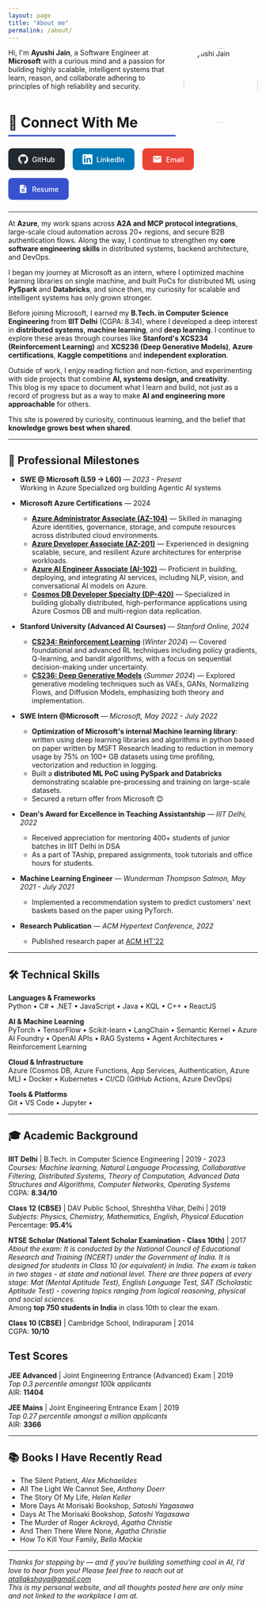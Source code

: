 ```yaml
---
layout: page
title: "About me"
permalink: /about/
---
```


<style>
.hero-section {
  display: flex;
  align-items: center;
  gap: 2rem;
  margin-bottom: 3rem;
  padding: 2rem;
  background: linear-gradient(135deg, #f0f7ff 0%, #e8f4f8 100%);
  border-radius: 16px;
  border-left: 4px solid #3851cf;
}

.hero-image {
  flex-shrink: 0;
}

.hero-image img {
  width: 180px;
  height: 180px;
  border-radius: 50%;
  object-fit: cover;
  border: 4px solid white;
  box-shadow: 0 8px 24px rgba(0,0,0,0.1);
}

.hero-content h1 {
  margin-top: 0;
  color: #1a1a2e;
  font-size: 2rem;
}

.hero-tagline {
  font-size: 1.1rem;
  color: #555;
  line-height: 1.6;
}

.stats-grid {
  display: grid;
  grid-template-columns: repeat(auto-fit, minmax(200px, 1fr));
  gap: 1.5rem;
  margin: 2rem 0;
}

.stat-card {
  background: white;
  padding: 1.5rem;
  border-radius: 12px;
  border: 2px solid #e0e0e0;
  text-align: center;
  transition: transform 0.3s, box-shadow 0.3s;
}

.stat-card:hover {
  transform: translateY(-5px);
  box-shadow: 0 8px 20px rgba(0,0,0,0.1);
  border-color: #3851cf;
}

.stat-number {
  font-size: 2rem;
  font-weight: 700;
  color: #3851cf;
  display: block;
}

.stat-label {
  color: #666;
  font-size: 0.9rem;
  margin-top: 0.5rem;
}

.section-header {
  display: flex;
  align-items: center;
  gap: 0.5rem;
  margin-top: 3rem;
  margin-bottom: 1.5rem;
  padding-bottom: 0.5rem;
  border-bottom: 3px solid #3851cf;
}

.section-header h2 {
  margin: 0;
  font-size: 1.75rem;
}

.skills-grid {
  display: grid;
  grid-template-columns: repeat(auto-fit, minmax(250px, 1fr));
  gap: 1.5rem;
  margin: 2rem 0;
}

.skill-category {
  background: #f9f9f9;
  padding: 1.5rem;
  border-radius: 12px;
  border-left: 4px solid #3851cf;
}

.skill-category h3 {
  margin-top: 0;
  font-size: 1.1rem;
  color: #3851cf;
}

.skill-category p {
  margin: 0;
  line-height: 1.8;
  color: #444;
}

.milestone-card {
  background: white;
  padding: 1.5rem;
  margin-bottom: 1.5rem;
  border-radius: 12px;
  border-left: 4px solid #3851cf;
  box-shadow: 0 2px 8px rgba(0,0,0,0.05);
}

.milestone-card h3 {
  margin-top: 0;
  color: #3851cf;
}

.books-grid {
  display: grid;
  grid-template-columns: repeat(auto-fill, minmax(250px, 1fr));
  gap: 1rem;
  margin: 2rem 0;
}

.book-item {
  background: #f9f9f9;
  padding: 1rem 1.25rem;
  border-radius: 8px;
  border-left: 3px solid #3851cf;
  font-size: 0.95rem;
}

@media (max-width: 768px) {
  .hero-section {
    flex-direction: column;
    text-align: center;
  }
  
  .hero-content h1 {
    font-size: 1.5rem;
  }
  
  .stats-grid {
    grid-template-columns: 1fr;
  }
}
</style>

<img src="../images/profile.webp" alt="Ayushi Jain" style="width:150px; float:right; margin:0 0 1rem 1rem; border-radius: 50%;">

Hi, I'm **Ayushi Jain**, a Software Engineer at **Microsoft** with a curious mind and a passion for building highly scalable, intelligent systems that learn, reason, and collaborate adhering to principles of high reliability and security.

<div class="section-header">
  <h2>🔗 Connect With Me</h2>
</div>

<div style="display: flex; flex-wrap: wrap; gap: 1rem; margin: 1.5rem 0;">
  <a href="https://github.com/ayushi2019031" target="_blank" style="display: inline-flex; align-items: center; padding: 0.75rem 1.25rem; background: #24292e; color: white; text-decoration: none; border-radius: 8px; font-weight: 500; transition: transform 0.2s, box-shadow 0.2s;" onmouseover="this.style.transform='translateY(-2px)'; this.style.boxShadow='0 4px 12px rgba(0,0,0,0.15)';" onmouseout="this.style.transform='translateY(0)'; this.style.boxShadow='none';">
    <svg style="width: 20px; height: 20px; margin-right: 0.5rem; fill: currentColor;" viewBox="0 0 16 16">
      <path d="M8 0C3.58 0 0 3.58 0 8c0 3.54 2.29 6.53 5.47 7.59.4.07.55-.17.55-.38 0-.19-.01-.82-.01-1.49-2.01.37-2.53-.49-2.69-.94-.09-.23-.48-.94-.82-1.13-.28-.15-.68-.52-.01-.53.63-.01 1.08.58 1.23.82.72 1.21 1.87.87 2.33.66.07-.52.28-.87.51-1.07-1.78-.2-3.64-.89-3.64-3.95 0-.87.31-1.59.82-2.15-.08-.2-.36-1.02.08-2.12 0 0 .67-.21 2.2.82.64-.18 1.32-.27 2-.27.68 0 1.36.09 2 .27 1.53-1.04 2.2-.82 2.2-.82.44 1.1.16 1.92.08 2.12.51.56.82 1.27.82 2.15 0 3.07-1.87 3.75-3.65 3.95.29.25.54.73.54 1.48 0 1.07-.01 1.93-.01 2.2 0 .21.15.46.55.38A8.013 8.013 0 0016 8c0-4.42-3.58-8-8-8z"></path>
    </svg>
    GitHub
  </a>
  
  <a href="https://linkedin.com/in/ayushi31" target="_blank" style="display: inline-flex; align-items: center; padding: 0.75rem 1.25rem; background: #0077b5; color: white; text-decoration: none; border-radius: 8px; font-weight: 500; transition: transform 0.2s, box-shadow 0.2s;" onmouseover="this.style.transform='translateY(-2px)'; this.style.boxShadow='0 4px 12px rgba(0,0,0,0.15)';" onmouseout="this.style.transform='translateY(0)'; this.style.boxShadow='none';">
    <svg style="width: 20px; height: 20px; margin-right: 0.5rem; fill: currentColor;" viewBox="0 0 24 24">
      <path d="M20.447 20.452h-3.554v-5.569c0-1.328-.027-3.037-1.852-3.037-1.853 0-2.136 1.445-2.136 2.939v5.667H9.351V9h3.414v1.561h.046c.477-.9 1.637-1.85 3.37-1.85 3.601 0 4.267 2.37 4.267 5.455v6.286zM5.337 7.433c-1.144 0-2.063-.926-2.063-2.065 0-1.138.92-2.063 2.063-2.063 1.14 0 2.064.925 2.064 2.063 0 1.139-.925 2.065-2.064 2.065zm1.782 13.019H3.555V9h3.564v11.452zM22.225 0H1.771C.792 0 0 .774 0 1.729v20.542C0 23.227.792 24 1.771 24h20.451C23.2 24 24 23.227 24 22.271V1.729C24 .774 23.2 0 22.222 0h.003z"/>
    </svg>
    LinkedIn
  </a>
  
  <a href="mailto:atallakshaya@gmail.com" style="display: inline-flex; align-items: center; padding: 0.75rem 1.25rem; background: #ea4335; color: white; text-decoration: none; border-radius: 8px; font-weight: 500; transition: transform 0.2s, box-shadow 0.2s;" onmouseover="this.style.transform='translateY(-2px)'; this.style.boxShadow='0 4px 12px rgba(0,0,0,0.15)';" onmouseout="this.style.transform='translateY(0)'; this.style.boxShadow='none';">
    <svg style="width: 20px; height: 20px; margin-right: 0.5rem; fill: currentColor;" viewBox="0 0 24 24">
      <path d="M20 4H4c-1.1 0-1.99.9-1.99 2L2 18c0 1.1.9 2 2 2h16c1.1 0 2-.9 2-2V6c0-1.1-.9-2-2-2zm0 4l-8 5-8-5V6l8 5 8-5v2z"/>
    </svg>
    Email
  </a>
  
  <a href="/public-files/Ayushi_Jain_Resume.pdf" target="_blank" style="display: inline-flex; align-items: center; padding: 0.75rem 1.25rem; background: #3851cf; color: white; text-decoration: none; border-radius: 8px; font-weight: 500; transition: transform 0.2s, box-shadow 0.2s;" onmouseover="this.style.transform='translateY(-2px)'; this.style.boxShadow='0 4px 12px rgba(0,0,0,0.15)';" onmouseout="this.style.transform='translateY(0)'; this.style.boxShadow='none';">
    <svg style="width: 20px; height: 20px; margin-right: 0.5rem; fill: currentColor;" viewBox="0 0 24 24">
      <path d="M14 2H6c-1.1 0-1.99.9-1.99 2L4 20c0 1.1.89 2 1.99 2H18c1.1 0 2-.9 2-2V8l-6-6zm2 16H8v-2h8v2zm0-4H8v-2h8v2zm-3-5V3.5L18.5 9H13z"/>
    </svg>
    Resume
  </a>
</div>

---

At **Azure**, my work spans across **A2A and MCP protocol integrations**, large-scale cloud automation across 20+ regions, and secure B2B authentication flows. Along the way, I continue to strengthen my **core software engineering skills** in distributed systems, backend architecture, and DevOps.

I began my journey at Microsoft as an intern, where I optimized machine learning libraries on single machine, and built PoCs for distributed ML using **PySpark** and **Databricks**, and since then, my curiosity for scalable and intelligent systems has only grown stronger.

Before joining Microsoft, I earned my **B.Tech. in Computer Science Engineering** from **IIIT Delhi** (CGPA: 8.34), where I developed a deep interest in **distributed systems**, **machine learning**, and **deep learning**. I continue to explore these areas through courses like **Stanford's XCS234 (Reinforcement Learning)** and **XCS236 (Deep Generative Models)**, **Azure certifications**, **Kaggle competitions** and **independent exploration**.

Outside of work, I enjoy reading fiction and non-fiction, and experimenting with side projects that combine **AI, systems design, and creativity**.  
This blog is my space to document what I learn and build, not just as a record of progress but as a way to make **AI and engineering more approachable** for others.

This site is powered by curiosity, continuous learning, and the belief that **knowledge grows best when shared**.

---

## 🎯 Professional Milestones

- **SWE @ Microsoft (L59 → L60)** — *2023 - Present*   
Working in Azure Specialized org building Agentic AI systems

- **Microsoft Azure Certifications** — 2024
  - **[Azure Administrator Associate (AZ-104)](https://learn.microsoft.com/en-us/credentials/certifications/azure-administrator/?practice-assessment-type=certification)** — Skilled in managing Azure identities, governance, storage, and compute resources across distributed cloud environments.
  - **[Azure Developer Associate (AZ-201)](https://learn.microsoft.com/en-us/credentials/certifications/azure-developer/?practice-assessment-type=certification)** — Experienced in designing scalable, secure, and resilient Azure architectures for enterprise workloads.
  - **[Azure AI Engineer Associate (AI-102)](https://learn.microsoft.com/en-us/credentials/certifications/azure-ai-engineer/)** — Proficient in building, deploying, and integrating AI services, including NLP, vision, and conversational AI models on Azure.
  - **[Cosmos DB Developer Specialty (DP-420)](https://learn.microsoft.com/en-us/credentials/certifications/azure-cosmos-db-developer-specialty/)** — Specialized in building globally distributed, high-performance applications using Azure Cosmos DB and multi-region data replication.  


- **Stanford University (Advanced AI Courses)** — *Stanford Online, 2024*
  - **[CS234: Reinforcement Learning](https://digitalcredential.stanford.edu/check/3EA90D2274EE4BB33FFFBB2C93091C16880FBA58DF11119933D828B32AF3868DVzFTOEJtVitJN2ROWlZqS3RXeit6V0FVeDltUWFselVQUTI1UjNWNHllSDdrbTQv)** (*Winter 2024*) — Covered foundational and advanced RL techniques including policy gradients, Q-learning, and bandit algorithms, with a focus on sequential decision-making under uncertainty.
  - **[CS236: Deep Generative Models](https://digitalcredential.stanford.edu/check/A94BC56E7F6F1330A926CCD1833998FCEE640CCC8DF13D041DF7A1AC42E69AEDLzk3aWt0b0tUNy9HdmJ3aDE4ejNZS0IyUHF5ZHVVQW5DRzRtTjI0cjR0R0lHcXIz)** (*Summer 2024*) — Explored generative modeling techniques such as VAEs, GANs, Normalizing Flows, and Diffusion Models, emphasizing both theory and implementation.

- **SWE Intern @Microsoft** — *Microsoft, May 2022 - July 2022*
  - **Optimization of Microsoft's internal Machine learning library**: written using deep learning libraries and algorithms in python based on paper written by MSFT Research leading to reduction in memory usage by 75% on 100+ GB datasets using time profiling, vectorization and reduction in logging.
  - Built a **distributed ML PoC using PySpark and Databricks** demonstrating scalable pre-processing and training on large-scale datasets.
  - Secured a return offer from Microsoft 😊

- **Dean's Award for Excellence in Teaching Assistantship** — *IIIT Delhi, 2022*
  - Received appreciation for mentoring 400+ students of junior batches in IIIT Delhi in DSA
  - As a part of TAship, prepared assignments, took tutorials and office hours for students.

- **Machine Learning Engineer** — *Wunderman Thompson Salmon, May 2021 - July 2021*
  - Implemented a recommendation system to predict customers' next baskets based on the paper using PyTorch.

- **Research Publication** — *ACM Hypertext Conference, 2022*
  - Published research paper at [ACM HT'22](https://dl.acm.org/doi/10.1145/3511095.3536368)

---

## 🛠️ Technical Skills

**Languages & Frameworks**  
Python • C# • .NET • JavaScript • Java • KQL • C++ • ReactJS 

**AI & Machine Learning**  
PyTorch • TensorFlow • Scikit-learn • LangChain • Semantic Kernel • Azure AI Foundry • OpenAI APIs • RAG Systems • Agent Architectures • Reinforcement Learning

**Cloud & Infrastructure**  
Azure (Cosmos DB, Azure Functions, App Services, Authentication, Azure ML) • Docker • Kubernetes • CI/CD (GitHub Actions, Azure DevOps)

**Tools & Platforms**  
Git • VS Code • Jupyter • 

---

## 🎓 Academic Background

**IIIT Delhi** | B.Tech. in Computer Science Engineering | 2019 - 2023  
*Courses: Machine learning, Natural Language Processing, Collaborative Filtering, Distributed Systems,  Theory of Computation, Advanced Data Structures and Algorithms, Computer Networks, Operating Systems*  
CGPA: **8.34/10**

**Class 12 (CBSE)** | DAV Public School, Shreshtha Vihar, Delhi  | 2019  
*Subjects: Physics, Chemistry, Mathematics, English, Physical Education*  
Percentage: **95.4%**

**NTSE Scholar (National Talent Scholar Examination - Class 10th)** | 2017  
*About the exam: It is conducted by the National Council of Educational Research and Training (NCERT) under the Government of India. It is designed for students in Class 10 (or equivalent) in India. The exam is taken in two stages - at state and national level. There are three papers at every stage: Mat (Mental Aptitude Test), English Language Test, SAT (Scholastic Aptitude Test) - covering topics ranging from logical reasoning, physical and social sciences.*   
Among **top 750 students in India** in class 10th to clear the exam.  

**Class 10 (CBSE)** | Cambridge School, Indirapuram | 2014  
CGPA: **10/10**

## Test Scores

**JEE Advanced** | Joint Engineering Entrance (Advanced) Exam | 2019  
*Top 0.3 percentile amongst 100k applicants*  
AIR: **11404**  

**JEE Mains** | Joint Engineering Entrance Exam | 2019    
*Top 0.27 percentile amongst a million applicants*  
AIR: **3366**

---

## 📚 Books I Have Recently Read

- The Silent Patient, *Alex Michaelides*  
- All The Light We Cannot See, *Anthony Doerr*  
- The Story Of My Life, *Helen Keller*  
- More Days At Morisaki Bookshop, *Satoshi Yagasawa*  
- Days At The Morisaki Bookshop, *Satoshi Yagasawa*  
- The Murder of Roger Ackroyd, *Agatha Christie*   
- And Then There Were None, *Agatha Christie*  
- How To Kill Your Family, *Bella Mackie*


---

*Thanks for stopping by — and if you’re building something cool in AI, I’d love to hear from you! Please feel free to reach out at [atallakshaya@gmail.com](atallakshaya@gmail.com)*  
*This is my personal website, and all thoughts posted here are only mine and not linked to the workplace I am at.*

